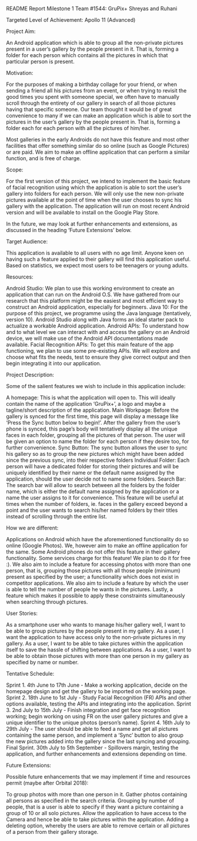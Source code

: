 README Report
Milestone 1
Team #1544: GruPix+
Shreyas and Ruhani

Targeted Level of Achievement: Apollo 11 (Advanced)

Project Aim: 

An Android application which is able to group all the non-private pictures present in a user’s gallery by the people present in it. That is, forming a folder for each person which contains all the pictures in which that particular person is present.

Motivation:

For the purposes of making a birthday collage for your friend, or when sending a friend all his pictures from an event, or when trying to revisit the good times you spent with someone special, we often have to manually scroll through the entirety of our gallery in search of all those pictures having that specific someone. Our team thought it would be of great convenience to many if we can make an application which is able to sort the pictures in the user’s gallery by the people present in. That is, forming a folder each for each person with all the pictures of him/her.

Most galleries in the early Androids do not have this feature and most other facilities that offer something similar do so online (such as Google Pictures) or are paid. We aim to make an offline application that can perform a similar function, and is free of charge.

Scope:

For the first version of this project, we intend to implement the basic feature of facial recognition using which the application is able to sort the user’s gallery into folders for each person. We will only use the new non-private pictures available at the point of time when the user chooses to sync his gallery with the application. The application will run on most recent Android version and will be available to install on the Google Play Store. 

In the future, we may look at further enhancements and extensions, as discussed in the heading ‘Future Extensions’ below.

Target Audience: 

This application is available to all users with no age limit. Anyone keen on having such a feature applied to their gallery will find this application useful. Based on statistics, we expect most users to be teenagers or young adults.

Resources: 

Android Studio: We plan to use this working environment to create an application that can run on the Android O.S. We have gathered from our research that this platform might be the easiest and most efficient way to construct an Android application, especially for beginners.
Java 10: For the purpose of this project, we programme using the Java language (tentatively, version 10). Android Studio along with Java forms an ideal starter pack to actualize a workable Android application.
Android APIs: To understand how and to what level we can interact with and access the gallery on an Android device, we will make use of the Android API documentations made available.
Facial Recognition APIs: To get this main feature of the app functioning, we plan to use some pre-existing APIs. We will explore and choose what fits the needs, test to ensure they give correct output and then begin integrating it into our application.

Project Description:   

Some of the salient features we wish to include in this application include:

A homepage: This is what the application will open to. This will ideally contain the name of the application ‘GruPix+’, a logo and maybe a tagline/short description of the application.
Main Workpage: Before the gallery is synced for the first time, this page will display a message like ‘Press the Sync button below to begin!’. After the gallery from the user’s phone is synced, this page’s body will tentatively display all the unique faces in each folder, grouping all the pictures of that person. The user will be given an option to name the folder for each person if they desire too, for further convenience. 
Sync Button: The sync button allows the user to sync his gallery so as to group the new pictures which might have been added since the previous sync, into their respective folders
Individual Folder: Each person will have a dedicated folder for storing their pictures and will be uniquely identified by their name or the default name assigned by the application, should the user decide not to name some folders. 
Search Bar: The search bar will allow to search between all the folders by the folder name, which is either the default name assigned by the application or a name the user assigns to it for convenience. This feature will be useful at times when the number of folders, ie. faces in the gallery exceed beyond a point and the user wants to search his/her named folders by their titles instead of scrolling through the entire list.



How we are different:

Applications on Android which have the aforementioned functionality do so online (Google Photos). We, however aim to make an offline application for the same.
Some Android phones do not offer this feature in their gallery functionality.
Some services charge for this feature! We plan to do it for free :).
We also aim to include a feature for accessing photos with more than one person, that is, grouping those pictures with all those people (minimum) present as specified by the user; a functionality which does not exist in competitor applications.
We also aim to include a feature by which the user is able to tell the number of people he wants in the pictures. 
Lastly, a feature which makes it possible to apply these constraints simultaneously when searching through pictures.

User Stories:

As a smartphone user who wants to manage his/her gallery well, I want to be able to group pictures by the people present in my gallery.
As a user, I want the application to have access only to the non-private pictures in my gallery.
As a user, I want to be able to take pictures within the application itself to save the hassle of shifting between applications.
As a user, I want to be able to obtain those pictures with more than one person in my gallery as specified by name or number.

Tentative Schedule:

Sprint 1. 4th June to 17th June - Make a working application, decide on the homepage design and get the gallery to be imported on the working page.
Sprint 2. 18th June to 1st July - Study Facial Recognition (FR) APIs and other options available, testing the APIs and integrating into the application.
Sprint 3. 2nd July to 15th July - Finish integration and get face recognition working; begin working on using FR on the user gallery pictures and give a unique identifier to the unique photos (person’s name).
Sprint 4. 16th July to 29th July - The user should be able to feed a name and get all pictures containing the same person, and implement a ‘Sync’ button to also group the new pictures added into the gallery since the last syncing and grouping.
Final Sprint. 30th July to 5th September - Spillovers margin, testing the application, and further enhancements and extensions depending on time.




Future Extensions:

Possible future enhancements that we may implement if time and resources permit (maybe after Orbital 2018):

To group photos with more than one person in it. Gather photos containing all persons as specified in the search criteria.
Grouping by number of people, that is a user is able to specify if they want a picture containing a group of 10 or all solo pictures.
Allow the application to have access to the Camera and hence be able to take pictures within the application.
Adding a deleting option, whereby the users are able to remove certain or all pictures of a person from their gallery storage.

